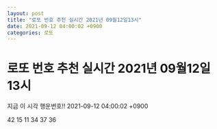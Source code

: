 ```yaml
---
layout: post
title: "로또 번호 추천 실시간 2021년 09월12일13시"
date: 2021-09-12 04:00:02 +0900
categories: 로또
---
```


# 로또 번호 추천 실시간 2021년 09월12일13시

지금 이 시각 행운번호!! 2021-09-12 04:00:02 +0900

 42  15  11  34  37  36 

